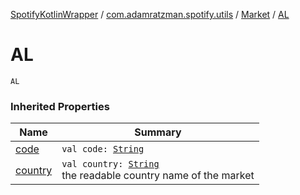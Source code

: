 [SpotifyKotlinWrapper](../../index.md) / [com.adamratzman.spotify.utils](../index.md) / [Market](index.md) / [AL](./-a-l.md)

# AL

`AL`

### Inherited Properties

| Name | Summary |
|---|---|
| [code](code.md) | `val code: `[`String`](https://kotlinlang.org/api/latest/jvm/stdlib/kotlin/-string/index.html) |
| [country](country.md) | `val country: `[`String`](https://kotlinlang.org/api/latest/jvm/stdlib/kotlin/-string/index.html)<br>the readable country name of the market |
